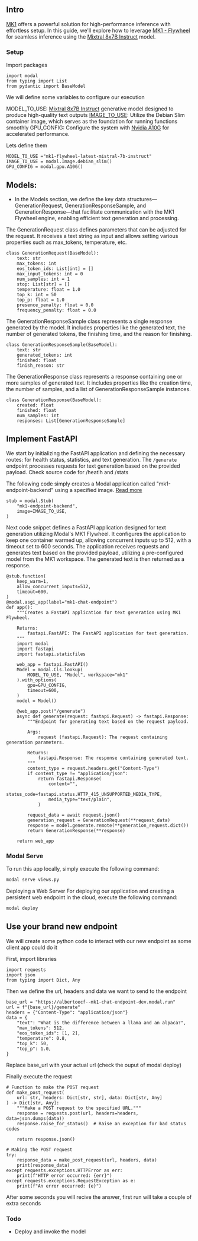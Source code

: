 ## Intro 
[MK1](https://mk1.ai/blog/flywheel-launch?_gl=1*1r6qzwz*_ga*NDc3OTE1NjY4LjE3MDkyMzUxMzc.*_ga_G1XWZE50S3*MTcwOTQ2ODYyMy40LjEuMTcwOTQ2OTMxOS4wLjAuMA..) offers a powerful solution for high-performance inference with effortless setup. In this guide, we'll explore how to leverage [MK1 - Flywheel](https://mk1.ai/blog/flywheel-launch?_gl=1*1r6qzwz*_ga*NDc3OTE1NjY4LjE3MDkyMzUxMzc.*_ga_G1XWZE50S3*MTcwOTQ2ODYyMy40LjEuMTcwOTQ2OTMxOS4wLjAuMA..) for seamless inference using the [Mixtral 8x7B Instruct](https://blog.unrealspeech.com/mixtral-8x7b-instruct-comprehensive-guide/#:~:text=1%3F-,Mixtral%2D8x7B%2DInstruct%2Dv0.,produce%20high%2Dquality%20text%20outputs.) model.



### Setup 

Import packages
```
import modal
from typing import List
from pydantic import BaseModel

```

We will define some variables to configure our execution

MODEL_TO_USE:  [Mixtral 8x7B Instruct](https://blog.unrealspeech.com/mixtral-8x7b-instruct-comprehensive-guide/#:~:text=1%3F-,Mixtral%2D8x7B%2DInstruct%2Dv0.,produce%20high%2Dquality%20text%20outputs.) generative model designed to produce high-quality text outputs 
[IMAGE_TO_USE](https://modal.com/docs/reference/modal.Image): Utilize the Debian Slim container image, which serves as the foundation for running functions smoothly
GPU_CONFIG: Configure the system with [Nvidia A10G](https://modal.com/pricing) for accelerated performance.

Lets define them 

```
MODEL_TO_USE ="mk1-flywheel-latest-mistral-7b-instruct"
IMAGE_TO_USE = modal.Image.debian_slim()
GPU_CONFIG = modal.gpu.A10G()
```


## Models: 
* In the Models section, we define the key data structures—GenerationRequest, GenerationResponseSample, and GenerationResponse—that facilitate communication with the MK1 Flywheel engine, enabling efficient text generation and processing. 

The GenerationRequest class defines parameters that can be adjusted for the request. It receives a text string as input and allows setting various properties such as max_tokens, temperature, etc.

```
class GenerationRequest(BaseModel):
    text: str
    max_tokens: int
    eos_token_ids: List[int] = []
    max_input_tokens: int = 0
    num_samples: int = 1
    stop: List[str] = []
    temperature: float = 1.0
    top_k: int = 50
    top_p: float = 1.0
    presence_penalty: float = 0.0
    frequency_penalty: float = 0.0
```

The GenerationResponseSample class represents a single response generated by the model. It includes properties like the generated text, the number of generated tokens, the finishing time, and the reason for finishing.

```
class GenerationResponseSample(BaseModel):
    text: str
    generated_tokens: int
    finished: float
    finish_reason: str
```

The GenerationResponse class represents a response containing one or more samples of generated text. It includes properties like the creation time, the number of samples, and a list of GenerationResponseSample instances.

```
class GenerationResponse(BaseModel):
    created: float
    finished: float
    num_samples: int
    responses: List[GenerationResponseSample]
````




## Implement FastAPI

We start by initializing the FastAPI application 
and defining the necessary routes: for health status, statistics, and text generation. The `/generate` endpoint processes requests for text generation based on the provided payload. Check source code for /heatlh and /stats


The following code simply creates a Modal application called "mk1-endpoint-backend" using a specified image. [Read more](https://modal.com/docs/reference/modal.Stub#modalstub)

````
stub = modal.Stub(
    "mk1-endpoint-backend",
    image=IMAGE_TO_USE,
)
````

Next code snippet defines a FastAPI application designed for text generation utilizing Modal's MK1 Flywheel. It configures the application to keep one container warmed up, allowing concurrent inputs up to 512, with a timeout set to 600 seconds. The application receives requests and generates text based on the provided payload, utilizing a pre-configured model from the MK1 workspace. The generated text is then returned as a response.

````
@stub.function(
    keep_warm=1,
    allow_concurrent_inputs=512,
    timeout=600,
)
@modal.asgi_app(label="mk1-chat-endpoint")
def app():
    """Creates a FastAPI application for text generation using MK1 Flywheel.

    Returns:
        fastapi.FastAPI: The FastAPI application for text generation.
    """
    import modal
    import fastapi
    import fastapi.staticfiles

    web_app = fastapi.FastAPI()
    Model = modal.Cls.lookup(
        MODEL_TO_USE, "Model", workspace="mk1"
    ).with_options(
        gpu=GPU_CONFIG,
        timeout=600,
    )
    model = Model()

    @web_app.post("/generate")
    async def generate(request: fastapi.Request) -> fastapi.Response:
        """Endpoint for generating text based on the request payload.

        Args:
            request (fastapi.Request): The request containing generation parameters.

        Returns:
            fastapi.Response: The response containing generated text.
        """
        content_type = request.headers.get("Content-Type")
        if content_type != "application/json":
            return fastapi.Response(
                content="",
                status_code=fastapi.status.HTTP_415_UNSUPPORTED_MEDIA_TYPE,
                media_type="text/plain",
            )

        request_data = await request.json()
        generation_request = GenerationRequest(**request_data)
        response = model.generate.remote(**generation_request.dict())
        return GenerationResponse(**response)

    return web_app

````

### Modal Serve

To run this app locally, simply execute the following command:

```bash
modal serve views.py
```

Deploying a Web Server
For deploying our application and creating a persistent web endpoint in the cloud, execute the following command:

```bash
modal deploy
```

## Use your brand new endpoint

We will create some python code to interact with our new endpoint as some client app could do it

First, import libraries 
````
import requests
import json
from typing import Dict, Any
````

Then we define the url, headers and data we want to send to the endpoint
````
base_url = "https://albertoecf--mk1-chat-endpoint-dev.modal.run"
url = f"{base_url}/generate"
headers = {"Content-Type": "application/json"}
data = {
    "text": "What is the difference between a llama and an alpaca?",
    "max_tokens": 512,
    "eos_token_ids": [1, 2],
    "temperature": 0.8,
    "top_k": 50,
    "top_p": 1.0,
}
````


Replace base_url with your actual url (check the ouput of modal deploy) 

Finally execute the request

````
# Function to make the POST request
def make_post_request(
    url: str, headers: Dict[str, str], data: Dict[str, Any]
) -> Dict[str, Any]:
    """Make a POST request to the specified URL."""
    response = requests.post(url, headers=headers, data=json.dumps(data))
    response.raise_for_status()  # Raise an exception for bad status codes

    return response.json()

# Making the POST request
try:
    response_data = make_post_request(url, headers, data)
    print(response_data)
except requests.exceptions.HTTPError as err:
    print(f"HTTP error occurred: {err}")
except requests.exceptions.RequestException as e:
    print(f"An error occurred: {e}")
````

After some seconds you will recive the answer, first run will take a couple of extra seconds

### Todo
* Deploy and invoke the model
